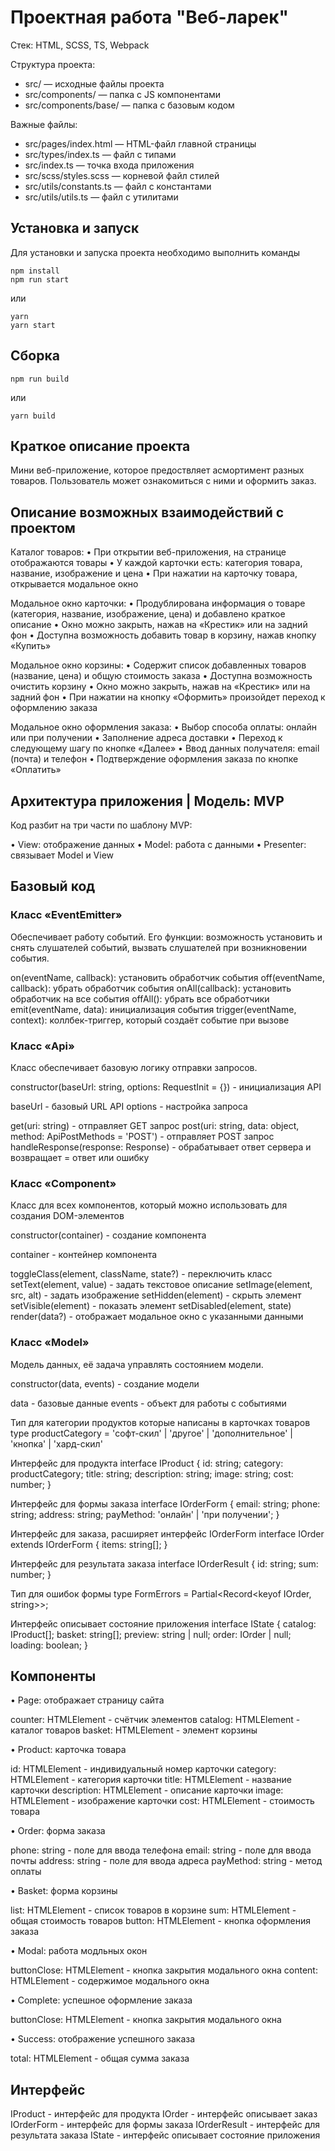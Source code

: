 # Проектная работа "Веб-ларек"

Стек: HTML, SCSS, TS, Webpack

Структура проекта:
- src/ — исходные файлы проекта
- src/components/ — папка с JS компонентами
- src/components/base/ — папка с базовым кодом

Важные файлы:
- src/pages/index.html — HTML-файл главной страницы
- src/types/index.ts — файл с типами
- src/index.ts — точка входа приложения
- src/scss/styles.scss — корневой файл стилей
- src/utils/constants.ts — файл с константами
- src/utils/utils.ts — файл с утилитами

## Установка и запуск
Для установки и запуска проекта необходимо выполнить команды

```
npm install
npm run start
```

или

```
yarn
yarn start
```
## Сборка

```
npm run build
```

или

```
yarn build
```

## Краткое описание проекта

Мини веб-приложение, которое предоствляет асмортимент разных товаров. Пользователь может ознакомиться с ними и оформить заказ.

## Описание возможных взаимодействий с проектом

Каталог товаров:
• При открытии веб-приложения, на странице отображаются товары
• У каждой карточки есть: категория товара, название, изображение и цена
• При нажатии на карточку товара, открывается модальное окно

Модальное окно карточки:
• Продублирована информация о товаре (категория, название, изображение, цена) и добавлено краткое описание
• Окно можно закрыть, нажав на «Крестик» или на задний фон
• Доступна возможность добавить товар в корзину, нажав кнопку «Купить»

Модальное окно корзины:
• Содержит список добавленных товаров (название, цена) и общую стоимость заказа
• Доступна возможность очистить корзину 
• Окно можно закрыть, нажав на «Крестик» или на задний фон
• При нажатии на кнопку «Оформить» произойдет переход к оформлению заказа

Модальное окно оформления заказа:
• Выбор способа оплаты: онлайн или при получении
• Заполнение адреса доставки
• Переход к следующему шагу по кнопке «Далее»
• Ввод данных получателя: email (почта) и телефон
• Подтверждение оформления заказа по кнопке «Оплатить»


## Архитектура приложения | Модель: MVP

Код разбит на три части по шаблону MVP:

• View: отображение данных
• Model: работа с данными
• Presenter: связывает Model и View

## Базовый код

### Класс «EventEmitter»

Обеспечивает работу событий. Его функции: возможность установить и снять слушателей событий, вызвать слушателей при возникновении события.

on(eventName, callback): установить обработчик события
off(eventName, callback): убрать обработчик события
onAll(callback): установить обработчик на все события
offAll(): убрать все обработчики
emit(eventName, data): инициализация события
trigger(eventName, context): коллбек-триггер, который создаёт событие при вызове

### Класс «Api»

Класс обеспечивает базовую логику отправки запросов.

constructor(baseUrl: string, options: RequestInit = {}) - инициализация API

baseUrl - базовый URL API
options - настройка запроса

get(uri: string) - отправляет GET запрос
post(uri: string, data: object, method: ApiPostMethods = 'POST') - отправляет POST запрос
handleResponse(response: Response) - обрабатывает ответ сервера и возвращает = ответ или ошибку

### Класс «Component»

Класс для всех компонентов, который можно использовать для создания DOM-элементов

constructor(container) - создание компонента

container - контейнер компонента

toggleClass(element, className, state?) - переключить класс
setText(element, value) - задать текстовое описание
setImage(element, src, alt) - задать изображение
setHidden(element) - скрыть элемент
setVisible(element) - показать элемент
setDisabled(element, state)
render(data?) - отображает модальное окно с указанными данными

### Класс «Model»

Модель данных, её задача управлять состоянием модели.

constructor(data, events) - создание модели

data - базовые данные
events - объект для работы с событиями

Тип для категории продуктов которые написаны в карточках товаров
type productCategory = 'софт-скил' | 'другое' | 'дополнительное' | 'кнопка' | 'хард-скил'

Интерфейс для продукта
interface IProduct {
  id: string;
  category: productCategory;
  title: string;
  description: string;
  image: string;
  cost: number;
}

Интерфейс для формы заказа
interface IOrderForm {
  email: string;
  phone: string;
  address: string;
  payMethod: 'онлайн' | 'при получении'; 
}

Интерфейс для заказа, расширяет интерфейс IOrderForm
interface IOrder extends IOrderForm {
  items: string[];
}

Интерфейс для результата заказа
interface IOrderResult {
  id: string;
  sum: number;
}

Тип для ошибок формы
type FormErrors = Partial<Record<keyof IOrder, string>>;

Интерфейс описывает состояние приложения
interface IState {
  catalog: IProduct[];
  basket: string[];
  preview: string | null;
  order: IOrder | null;
  loading: boolean;
}

## Компоненты

• Page: отображает страницу сайта

counter: HTMLElement - счётчик элементов
catalog: HTMLElement - каталог товаров
basket: HTMLElement - элемент корзины


• Product: карточка товара

id: HTMLElement - индивидуальный номер карточки
category: HTMLElement - категория карточки
title: HTMLElement - название карточки
description: HTMLElement - описание карточки
image: HTMLElement - изображение карточки
cost: HTMLElement - стоимость товара

• Order: форма заказа

phone: string - поле для ввода телефона
email: string - поле для ввода почты
address: string - поле для ввода адреса
payMethod: string - метод оплаты


• Basket: форма корзины

list: HTMLElement - список товаров в корзине
sum: HTMLElement - общая стоимость товаров
button: HTMLElement - кнопка оформления заказа

• Modal: работа модльных окон

buttonClose: HTMLElement - кнопка закрытия модального окна
content: HTMLElement - содержимое модального окна

• Complete: успешное оформление заказа

buttonСlose: HTMLElement - кнопка закрытия модального окна

• Success: отображение успешного заказа

total: HTMLElement - общая сумма заказа

## Интерфейс

IProduct - интерфейс для продукта
IOrder  - интерфейс описывает заказ
IOrderForm - интерфейс для формы заказа
IOrderResult - интерфейс для результата заказа
IState - интерфейс описывает состояние приложения


